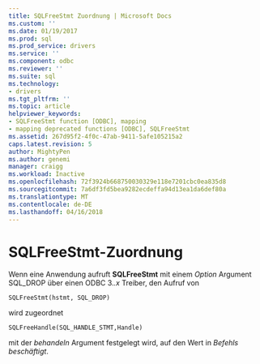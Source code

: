 ```yaml
---
title: SQLFreeStmt Zuordnung | Microsoft Docs
ms.custom: ''
ms.date: 01/19/2017
ms.prod: sql
ms.prod_service: drivers
ms.service: ''
ms.component: odbc
ms.reviewer: ''
ms.suite: sql
ms.technology:
- drivers
ms.tgt_pltfrm: ''
ms.topic: article
helpviewer_keywords:
- SQLFreeStmt function [ODBC], mapping
- mapping deprecated functions [ODBC], SQLFreeStmt
ms.assetid: 267d95f2-4f0c-47ab-9411-5afe105215a2
caps.latest.revision: 5
author: MightyPen
ms.author: genemi
manager: craigg
ms.workload: Inactive
ms.openlocfilehash: 72f3924b668750030329e118e7201cbc0ea835d8
ms.sourcegitcommit: 7a6df3fd5bea9282ecdeffa94d13ea1da6def80a
ms.translationtype: MT
ms.contentlocale: de-DE
ms.lasthandoff: 04/16/2018
---
```

# <a name="sqlfreestmt-mapping"></a>SQLFreeStmt-Zuordnung
Wenn eine Anwendung aufruft **SQLFreeStmt** mit einem *Option* Argument SQL_DROP über einen ODBC 3.*.x* Treiber, den Aufruf von  
  
```  
SQLFreeStmt(hstmt, SQL_DROP)   
```  
  
 wird zugeordnet  
  
```  
SQLFreeHandle(SQL_HANDLE_STMT,Handle)  
```  
  
 mit der *behandeln* Argument festgelegt wird, auf den Wert in *Befehls beschäftigt*.
